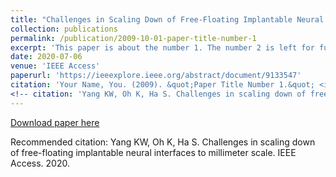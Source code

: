 ```yaml
---
title: "Challenges in Scaling Down of Free-Floating Implantable Neural Interfaces to Millimeter Scalec"
collection: publications
permalink: /publication/2009-10-01-paper-title-number-1
excerpt: 'This paper is about the number 1. The number 2 is left for future work.'
date: 2020-07-06
venue: 'IEEE Access'
paperurl: 'https://ieeexplore.ieee.org/abstract/document/9133547'
citation: 'Your Name, You. (2009). &quot;Paper Title Number 1.&quot; <i>Journal 1</i>. 1(1).'
<!-- citation: 'Yang KW, Oh K, Ha S. Challenges in scaling down of free-floating implantable neural interfaces to millimeter scale. IEEE Access. 2020.'-->
---
```

<!-- This paper is about the number 1. The number 2 is left for future work. -->

[Download paper here](http://academicpages.github.io/files/paper1.pdf)

<!-- Recommended citation: Your Name, You. (2009). "Paper Title Number 1." <i>Journal 1</i>. 1(1). -->

Recommended citation: Yang KW, Oh K, Ha S. Challenges in scaling down of free-floating implantable neural interfaces to millimeter scale. IEEE Access. 2020. 
